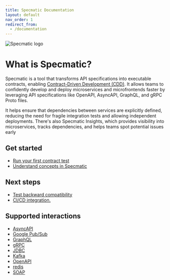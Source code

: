 ```yaml
---
title: Specmatic Documentation
layout: default
nav_order: 1
redirect_from:
  - /documentation
---
```


<div class="container">
  <div class="row">
    <div class="col-md-6 text-center">
      <img src="{{ "/images/specmatic-logo.png" | relative_url }}" alt="Specmatic logo">
    </div>
    <div class="col-md-6">
      <h1 class="header-light regular-pad">What is Specmatic?</h1>
      <p class="lead">
        Specmatic is a tool that transforms API specifications into executable contracts, enabling <a
          href="/contract_driven_development.html">Contract-Driven Development (CDD)</a>.
        It allows teams to confidently
        develop and deploy microservices and microfrontends faster by leveraging API specifications like OpenAPI,
        AsyncAPI, GraphQL, and gRPC Proto files.
      </p>
      <p>
        It helps ensure that dependencies between services are explicitly defined, reducing the need for fragile
        integration tests and allowing independent deployments.
        There's also Specmatic Insights, which provides visibility into microservices, tracks dependencies, and helps
        teams spot potential issues early
      </p>
    </div>
  </div>
  <div class="grid-container">
    <div class="grid-item">
      <h2>Get started</h2>
      <ul>
        <li><a href="/get-started/run-your-first-contract-test">Run your first contract test</a></li>
        <li><a href="/get-started/concepts">Understand concepts in Specmatic</a></li>
      </ul>
    </div>
    <div class="grid-item">
      <h2>Next steps</h2>
      <ul>
        <li><a href="/next-steps/test-backward-compatibility">Test backward compatibility</a></li>
        <li><a href="/next-steps/ci-cd-integration">CI/CD integration.</a></li>
      </ul>
    </div>
    <div class="grid-item">
      <h2>Supported interactions</h2>
      <ul>
        <li><a href="/addons/asyncapi">AsyncAPI</a></li>
        <li><a href="/addons/google-pub-sub">Google Pub/Sub</a></li>
        <li><a href="/addons/GraphQL">GraphQL</a></li>
        <li><a href="/addons/gRPC">gRPC</a></li>
        <li><a href="/addons/jdbc">JDBC</a></li>
        <li><a href="/addons/kafka">Kafka</a></li>
        <li><a href="/addons/openapi">OpenAPI</a></li>
        <li><a href="/addons/redis">redis</a></li>
        <li><a href="/addons/SOAP">SOAP</a></li>
      </ul>
    </div>
  </div>
</div>
